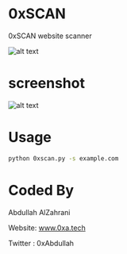 # 0xSCAN
 0xSCAN website scanner
 
![alt text](https://media.giphy.com/media/144WPQcOXjL4pa/giphy.gif)

# screenshot

![alt text](https://github.com/0xAbdullah/0xSCAN/blob/master/Screenshot.gif)

# Usage
```bash
python 0xscan.py -s example.com

```
# Coded By
Abdullah AlZahrani

Website: www.0xa.tech

Twitter : 0xAbdullah
